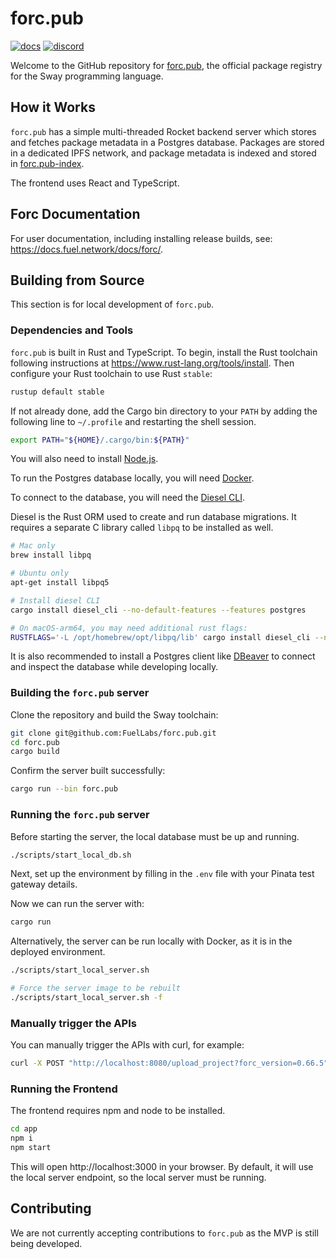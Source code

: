 # forc.pub

[![docs](https://docs.rs/forc/badge.svg)](https://docs.rs/forc/)
[![discord](https://img.shields.io/badge/chat%20on-discord-orange?&logo=discord&logoColor=ffffff&color=7389D8&labelColor=6A7EC2)](https://discord.gg/xfpK4Pe)

Welcome to the GitHub repository for [forc.pub](https://forc.pub/), the official package registry for the Sway programming language.

## How it Works

`forc.pub` has a simple multi-threaded Rocket backend server which stores and fetches package metadata in a Postgres database. Packages are stored in a dedicated IPFS network, and package metadata is indexed and stored in [forc.pub-index](https://github.com/FuelLabs/forc.pub-index).

The frontend uses React and TypeScript.

## Forc Documentation

For user documentation, including installing release builds, see: <https://docs.fuel.network/docs/forc/>.

## Building from Source

This section is for local development of `forc.pub`.

### Dependencies and Tools

`forc.pub` is built in Rust and TypeScript. To begin, install the Rust toolchain following instructions at <https://www.rust-lang.org/tools/install>. Then configure your Rust toolchain to use Rust `stable`:

```sh
rustup default stable
```

If not already done, add the Cargo bin directory to your `PATH` by adding the following line to `~/.profile` and restarting the shell session.

```sh
export PATH="${HOME}/.cargo/bin:${PATH}"
```

You will also need to install [Node.js](https://nodejs.org/en/learn/getting-started/how-to-install-nodejs).

To run the Postgres database locally, you will need [Docker](https://docs.docker.com/engine/install/).

To connect to the database, you will need the [Diesel CLI](https://diesel.rs/guides/getting-started).

Diesel is the Rust ORM used to create and run database migrations. It requires a separate C library called `libpq` to be installed as well.

```sh
# Mac only
brew install libpq

# Ubuntu only
apt-get install libpq5

# Install diesel CLI
cargo install diesel_cli --no-default-features --features postgres

# On macOS-arm64, you may need additional rust flags:
RUSTFLAGS='-L /opt/homebrew/opt/libpq/lib' cargo install diesel_cli --no-default-features --features postgres
```

It is also recommended to install a Postgres client like [DBeaver](https://dbeaver.io/) to connect and inspect the database while developing locally.

### Building the `forc.pub` server

Clone the repository and build the Sway toolchain:

```sh
git clone git@github.com:FuelLabs/forc.pub.git
cd forc.pub
cargo build
```

Confirm the server built successfully:

```sh
cargo run --bin forc.pub
```

### Running the `forc.pub` server

Before starting the server, the local database must be up and running.

```sh
./scripts/start_local_db.sh
```

Next, set up the environment by filling in the `.env` file with your Pinata test gateway details.

Now we can run the server with:

```sh
cargo run
```

Alternatively, the server can be run locally with Docker, as it is in the deployed environment.

```sh
./scripts/start_local_server.sh

# Force the server image to be rebuilt
./scripts/start_local_server.sh -f
```

### Manually trigger the APIs

You can manually trigger the APIs with curl, for example:

```bash
curl -X POST "http://localhost:8080/upload_project?forc_version=0.66.5"  --data-binary "@tests/fixtures/sway-project.tgz"
```

### Running the Frontend

The frontend requires npm and node to be installed.

```sh
cd app
npm i
npm start
```

This will open http://localhost:3000 in your browser. By default, it will use the local server endpoint, so the local server must be running.

## Contributing

We are not currently accepting contributions to `forc.pub` as the MVP is still being developed.
